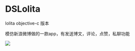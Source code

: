 # DSLolita
lolita objective-c 版本


模仿新浪微博做的一款app，有发送博文，评论，点赞，私聊功能

![](https://github.com/sam408130/DSLolita/blob/master/DSLolita/weibo.gif)
